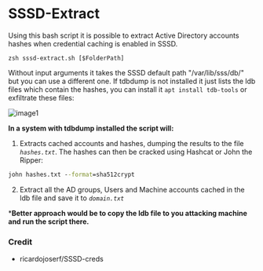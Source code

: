 # SSSD-Extract

Using this bash script it is possible to extract Active Directory accounts hashes when credential caching is enabled in SSSD.

```
zsh sssd-extract.sh [$FolderPath]
```

Without input arguments it takes the SSSD default path "/var/lib/sss/db/" but you can use a different one. If tdbdump is not installed it just lists the ldb files which contain the hashes, you can install it `apt install tdb-tools` or exfiltrate these files:

![image1](https://raw.githubusercontent.com/ricardojoserf/ricardojoserf.github.io/master/images/SSSD-creds/image1.png)


**In a system with tdbdump installed the script will:**

1. Extracts cached accounts and hashes, dumping the results to the file _`hashes.txt`_. The hashes can then be cracked using Hashcat or John the Ripper:

```cmd
john hashes.txt --format=sha512crypt
```

2. Extract all the AD groups, Users and Machine accounts cached in the ldb file and save it to _`domain.txt`_

***Better approach would be to copy the ldb file to you attacking machine and run the script there.**

### Credit
+ ricardojoserf/SSSD-creds
